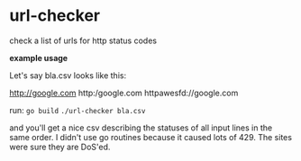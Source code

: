 # url-checker

check a list of urls for http status codes

**example usage**

Let's say bla.csv looks like this:

http://google.com
http:/google.com
httpawesfd://google.com


run:
`go build`
`./url-checker bla.csv`

and you'll get a nice csv describing the statuses of all input lines in the same order.
I didn't use go routines because it caused lots of 429. The sites were sure they are DoS'ed.
